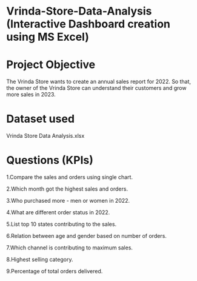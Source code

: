 # Vrinda-Store-Data-Analysis (Interactive Dashboard creation using MS Excel)
# Project Objective
The Vrinda Store wants to create an annual sales report for 2022. So that, the owner of the Vrinda Store can understand their customers and grow more sales in 2023.
# Dataset used
Vrinda Store Data Analysis.xlsx
# Questions (KPIs)
1.Compare the sales and orders using single chart.

2.Which month got the highest sales and orders.

3.Who purchased more - men or women in 2022.

4.What are different order status in 2022.

5.List top 10 states contributing to the sales.

6.Relation between age and gender based on number of orders.

7.Which channel is contributing to maximum sales.

8.Highest selling category.

9.Percentage of total orders delivered.
